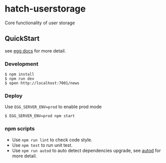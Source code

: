 # hatch-userstorage

Core functionality of user storage

## QuickStart

<!-- add docs here for user -->

see [egg docs][egg] for more detail.

### Development
```shell
$ npm install
$ npm run dev
$ open http://localhost:7001/news
```

### Deploy

Use `EGG_SERVER_ENV=prod` to enable prod mode

```shell
$ EGG_SERVER_ENV=prod npm start
```

### npm scripts

- Use `npm run lint` to check code style.
- Use `npm test` to run unit test.
- Use `npm run autod` to auto detect dependencies upgrade, see [autod](https://www.npmjs.com/package/autod) for more detail.


[egg]: https://eggjs.org